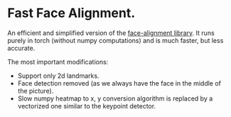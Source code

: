 # Fast Face Alignment.

An efficient and simplified version of the [face-alignment library](https://github.com/1adrianb/face-alignment).
It runs purely in torch (without numpy computations) and is much faster, but less accurate.


The most important modifications:
- Support only 2d landmarks.
- Face detection removed (as we always have the face in the middle of the picture).
- Slow numpy heatmap to x, y conversion algorithm is replaced by a vectorized one
  similar to the keypoint detector.